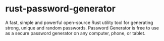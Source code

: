 # rust-password-generator
A fast, simple and powerful open-source Rust utility tool for generating strong, unique and random passwords. Password Generator is free to use as a secure password generator on any computer, phone, or tablet.
